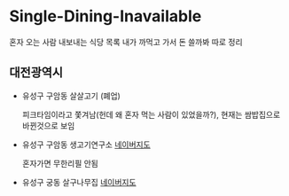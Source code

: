 # Single-Dining-Inavailable
혼자 오는 사람 내보내는 식당 목록 내가 까먹고 가서 돈 쓸까봐 따로 정리

## 대전광역시

* 유성구 구암동 살살고기 (폐업)
 
  피크타임이라고 쫓겨남(헌데 왜 혼자 먹는 사람이 있었을까?), 현재는 쌈밥집으로 바뀐것으로 보임
  
* 유성구 구암동 생고기연구소 [네이버지도](https://map.naver.com/v5/entry/place/1339629452?c=14175203.7787946,4349297.2227130,16,0,0,0,dha&placePath=%2Fhome%3Fentry=plt)
  
  혼자가면 무한리필 안됨
  
* 유성구 궁동 살구나무집 [네이버지도](https://map.naver.com/v5/search/%EC%82%B4%EA%B5%AC%EB%82%98%EB%AC%B4%EC%A7%91/place/1495831029?placePath=%3Fentry%253Dpll&c=14175789.9538373,4350352.9136993,17,0,0,0,dh)
